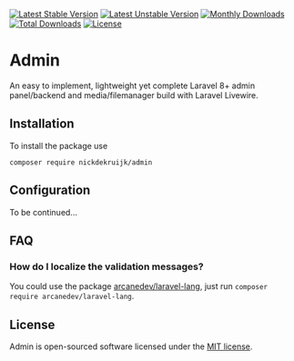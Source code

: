 [![Latest Stable Version](https://poser.pugx.org/nickdekruijk/admin/v/stable)](https://packagist.org/packages/nickdekruijk/admin)
[![Latest Unstable Version](https://poser.pugx.org/nickdekruijk/admin/v/unstable)](https://packagist.org/packages/nickdekruijk/admin)
[![Monthly Downloads](https://poser.pugx.org/nickdekruijk/admin/d/monthly)](https://packagist.org/packages/nickdekruijk/admin)
[![Total Downloads](https://poser.pugx.org/nickdekruijk/admin/downloads)](https://packagist.org/packages/nickdekruijk/admin)
[![License](https://poser.pugx.org/nickdekruijk/admin/license)](https://packagist.org/packages/nickdekruijk/admin)

# Admin
An easy to implement, lightweight yet complete Laravel 8+ admin panel/backend and media/filemanager build with Laravel Livewire.

## Installation
To install the package use

`composer require nickdekruijk/admin`

## Configuration

To be continued...

## FAQ

### How do I localize the validation messages?
You could use the package [arcanedev/laravel-lang](https://github.com/ARCANEDEV/LaravelLang), just run `composer require arcanedev/laravel-lang`.

## License
Admin is open-sourced software licensed under the [MIT license](https://opensource.org/licenses/MIT).
